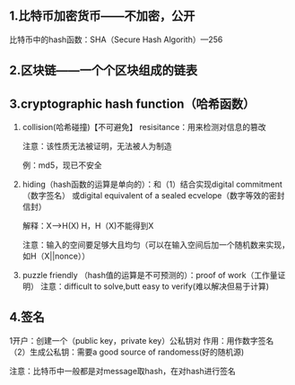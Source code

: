## 1.比特币加密货币——不加密，公开
 比特币中的hash函数：SHA（Secure Hash Algorith）—256
## 2.区块链——一个个区块组成的链表
## 3.cryptographic hash function（哈希函数）
1. collision(哈希碰撞)【不可避免】 resisitance：用来检测对信息的篡改 
   
   注意：该性质无法被证明，无法被人为制造
   
   例：md5，现已不安全
   
2. hiding（hash函数的运算是单向的）：和（1）结合实现digital commitment（数字签名） 或digital equivalent of a sealed ecvelope（数字等效的密封信封）   
   
   解释：X—>H(X) H，H（X)不能得到X
   
   注意：输入的空间要足够大且均匀（可以在输入空间后加一个随机数来实现，如H（X||nonce））
3. puzzle friendly （hash值的运算是不可预测的）：proof of work（工作量证明）
注意：difficult to solve,butt easy to verify(难以解决但易于计算)
## 4.签名
1开户：创建一个（public key，private key）公私钥对
作用：用作数字签名
（2）生成公私钥：需要a good source of randomess(好的随机源)
  
注意：比特币中一般都是对message取hash，在对hash进行签名
